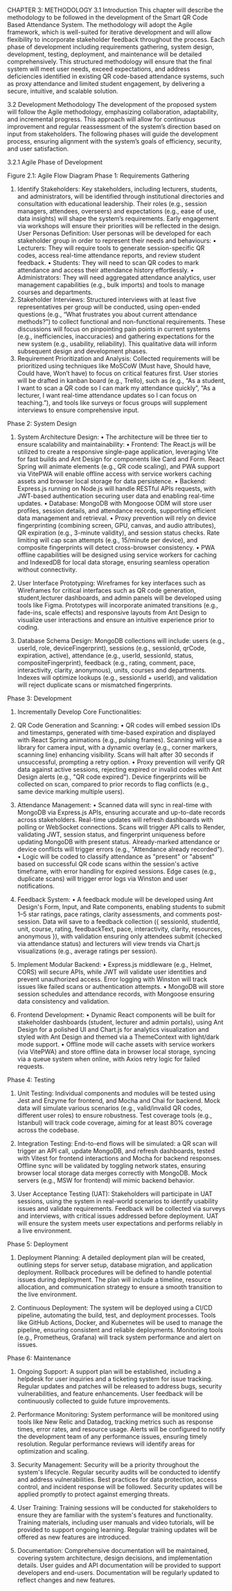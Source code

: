 CHAPTER 3: METHODOLOGY 
3.1 Introduction 
This chapter will describe the methodology to be followed in the development of the Smart QR Code Based Attendance System. The methodology will adopt the Agile framework, which is well-suited for iterative development and will allow flexibility to incorporate stakeholder feedback throughout the process. Each phase of development including requirements gathering, system design, development, testing, deployment, and maintenance will be detailed comprehensively. This structured methodology will ensure that the final system will meet user needs, exceed expectations, and address deficiencies identified in existing QR code-based attendance systems, such as proxy attendance and limited student engagement, by delivering a secure, intuitive, and scalable solution.

3.2 Development Methodology 
The development of the proposed system will follow the Agile methodology, emphasizing collaboration, adaptability, and incremental progress. This approach will allow for continuous improvement and regular reassessment of the system’s direction based on input from stakeholders. The following phases will guide the development process, ensuring alignment with the system’s goals of efficiency, security, and user satisfaction.

3.2.1 Agile Phase of Development 
  
Figure 2.1: Agile Flow Diagram
Phase 1: Requirements Gathering 
1.	Identify Stakeholders: 
Key stakeholders, including lecturers, students, and administrators, will be identified through institutional directories and consultation with educational leadership. Their roles (e.g., session managers, attendees, overseers) and expectations (e.g., ease of use, data insights) will shape the system’s requirements. Early engagement via workshops will ensure their priorities will be reflected in the design.
User Personas Definition: 
User personas will be developed for each stakeholder group in order to represent their needs and behaviours: 
•	Lecturers: They will require tools to generate session-specific QR codes, access real-time attendance reports, and review student feedback.
•	Students: They will need to scan QR codes to mark attendance and access their attendance history effortlessly.
•	Administrators: They will need aggregated attendance analytics, user management capabilities (e.g., bulk imports) and tools to manage courses and departments.
2.	Stakeholder Interviews: 
Structured interviews with at least five representatives per group will be conducted, using open-ended questions (e.g., “What frustrates you about current attendance methods?”) to collect functional and non-functional requirements. These discussions will focus on pinpointing pain points in current systems (e.g., inefficiencies, inaccuracies) and gathering expectations for the new system (e.g., usability, reliability). This qualitative data will inform subsequent design and development phases.
1.	Requirement Prioritization and Analysis:
Collected requirements will be prioritized using techniques like MoSCoW (Must have, Should have, Could have, Won’t have) to focus on critical features first. User stories will be drafted in kanban board (e.g., Trello), such as (e.g., “As a student, I want to scan a QR code so I can mark my attendance quickly”, “As a lecturer, I want real-time attendance updates so I can focus on teaching.”), and tools like surveys or focus groups will supplement interviews to ensure comprehensive input.

Phase 2: System Design 
1. System Architecture Design: 
•	The architecture will be three tier to ensure scalability and maintainability: 
•	Frontend: The React.js will be utilized to create a responsive single-page application, leveraging Vite for fast builds and Ant Design for components like Card and Form. React Spring will animate elements (e.g., QR code scaling), and PWA support via VitePWA will enable offline access with service workers caching assets and browser local storage for data persistence.
•	Backend: Express.js running on Node.js will handle RESTful APIs requests, with JWT-based authentication securing user data and enabling real-time updates.
•	Database: MongoDB with Mongoose ODM will store user profiles, session details, and attendance records, supporting efficient data management and retrieval.
•	Proxy prevention will rely on device fingerprinting (combining screen, GPU, canvas, and audio attributes), QR expiration (e.g., 3-minute validity), and session status checks. Rate limiting will cap scan attempts (e.g., 15/minute per device), and composite fingerprints will detect cross-browser consistency.
•	PWA offline capabilities will be designed using service workers for caching and IndexedDB for local data storage, ensuring seamless operation without connectivity.

2. User Interface Prototyping: 
Wireframes for key interfaces such as Wireframes for critical interfaces such as QR code generation, student,lecturer dashboards, and admin panels will be developed using tools like Figma. Prototypes will incorporate animated transitions (e.g., fade-ins, scale effects) and responsive layouts from Ant Design to visualize user interactions and ensure an intuitive experience prior to coding.

3. Database Schema Design: 
MongoDB collections will include: users (e.g., userId, role, deviceFingerprint), sessions (e.g., sessionId, qrCode, expiration, active), attendance (e.g., userId, sessionId, status, compositeFingerprint), feedback (e.g., rating, comment, pace, interactivity, clarity, anonymous), units, courses and departments. Indexes will optimize lookups (e.g., sessionId + userId), and validation will reject duplicate scans or mismatched fingerprints.

Phase 3: Development 
1. Incrementally Develop Core Functionalities: 
1.	QR Code Generation and Scanning: 
•	QR codes will embed session IDs and timestamps, generated with time-based expiration and displayed with React Spring animations (e.g., pulsing frames). Scanning will use a library for camera input, with a dynamic overlay (e.g., corner markers, scanning line) enhancing visibility. Scans will halt after 30 seconds if unsuccessful, prompting a retry option.
•	Proxy prevention will verify QR data against active sessions, rejecting expired or invalid codes with Ant Design alerts (e.g., "QR code expired"). Device fingerprints will be collected on scan, compared to prior records to flag conflicts (e.g., same device marking multiple users).

2. Attendance Management: 
•	Scanned data will sync in real-time with MongoDB via Express.js APIs, ensuring accurate and up-to-date records across stakeholders. Real-time updates will refresh dashboards with polling or WebSocket connections. Scans will trigger API calls to Render, validating JWT, session status, and fingerprint uniqueness before updating MongoDB with present status. Already-marked attendance or device conflicts will trigger errors (e.g., "Attendance already recorded").
•	Logic will be coded to classify attendance as "present" or "absent" based on successful QR code scans within the session's active timeframe, with error handling for expired sessions. Edge cases (e.g., duplicate scans) will trigger error logs via Winston and user notifications.

2. Feedback System:
•	A feedback module will be developed using Ant Design's Form, Input, and Rate components, enabling students to submit 1–5 star ratings, pace ratings, clarity assessments, and comments post-session. Data will save to a feedback collection ({ sessionId, studentId, unit, course, rating, feedbackText, pace, interactivity, clarity, resources, anonymous }), with validation ensuring only attendees submit (checked via attendance status) and lecturers will view trends via Chart.js visualizations (e.g., average ratings per session).

3. Implement Modular Backend: 
•	Express.js middleware (e.g., Helmet, CORS) will secure APIs, while JWT will validate user identities and prevent unauthorized access. Error logging with Winston will track issues like failed scans or authentication attempts.
•	MongoDB will store session schedules and attendance records, with Mongoose ensuring data consistency and validation.

4. Frontend Development: 
•	Dynamic React components will be built for stakeholder dashboards (student, lecturer and admin portals), using Ant Design for a polished UI and Chart.js for analytics visualization and styled with Ant Design and themed via a ThemeContext with light/dark mode support.
•	Offline mode will cache assets with service workers (via VitePWA) and store offline data in browser local storage, syncing via a queue system when online, with Axios retry logic for failed requests.

Phase 4: Testing
1. Unit Testing: 
Individual components and modules will be tested using Jest and Enzyme for frontend, and Mocha and Chai for backend. Mock data will simulate various scenarios (e.g., valid/invalid QR codes, different user roles) to ensure robustness. Test coverage tools (e.g., Istanbul) will track code coverage, aiming for at least 80% coverage across the codebase.

2. Integration Testing: 
End-to-end flows will be simulated: a QR scan will trigger an API call, update MongoDB, and refresh dashboards, tested with Vitest for frontend interactions and Mocha for backend responses. Offline sync will be validated by toggling network states, ensuring browser local storage data merges correctly with MongoDB. Mock servers (e.g., MSW for frontend) will mimic backend behavior.

3. User Acceptance Testing (UAT): 
Stakeholders will participate in UAT sessions, using the system in real-world scenarios to identify usability issues and validate requirements. Feedback will be collected via surveys and interviews, with critical issues addressed before deployment. UAT will ensure the system meets user expectations and performs reliably in a live environment.

Phase 5: Deployment 
1. Deployment Planning: 
A detailed deployment plan will be created, outlining steps for server setup, database migration, and application deployment. Rollback procedures will be defined to handle potential issues during deployment. The plan will include a timeline, resource allocation, and communication strategy to ensure a smooth transition to the live environment.

2. Continuous Deployment: 
The system will be deployed using a CI/CD pipeline, automating the build, test, and deployment processes. Tools like GitHub Actions, Docker, and Kubernetes will be used to manage the pipeline, ensuring consistent and reliable deployments. Monitoring tools (e.g., Prometheus, Grafana) will track system performance and alert on issues.

Phase 6: Maintenance 
1. Ongoing Support: 
A support plan will be established, including a helpdesk for user inquiries and a ticketing system for issue tracking. Regular updates and patches will be released to address bugs, security vulnerabilities, and feature enhancements. User feedback will be continuously collected to guide future improvements.

2. Performance Monitoring: 
System performance will be monitored using tools like New Relic and Datadog, tracking metrics such as response times, error rates, and resource usage. Alerts will be configured to notify the development team of any performance issues, ensuring timely resolution. Regular performance reviews will identify areas for optimization and scaling.

3. Security Management: 
Security will be a priority throughout the system's lifecycle. Regular security audits will be conducted to identify and address vulnerabilities. Best practices for data protection, access control, and incident response will be followed. Security updates will be applied promptly to protect against emerging threats.

4. User Training: 
Training sessions will be conducted for stakeholders to ensure they are familiar with the system's features and functionality. Training materials, including user manuals and video tutorials, will be provided to support ongoing learning. Regular training updates will be offered as new features are introduced.

5. Documentation: 
Comprehensive documentation will be maintained, covering system architecture, design decisions, and implementation details. User guides and API documentation will be provided to support developers and end-users. Documentation will be regularly updated to reflect changes and new features.
